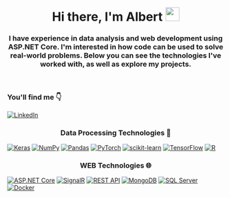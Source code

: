 <h1 align="center">Hi there, I'm Albert
<img src="https://github.com/blackcater/blackcater/raw/main/images/Hi.gif" height="32"/></h1>
<h3 align="center">  I have experience in data analysis and web development using ASP.NET Core. I'm interested in how code can be used to solve real-world problems. Below you can see the technologies I've worked with, as well as explore my projects.</h3>

<br>
<h3 >You'll find me 👇</h3>

[![LinkedIn](https://img.shields.io/badge/linkedin-%230077B5.svg?style=for-the-badge&logo=linkedin&logoColor=white)](https://www.linkedin.com/in/albert-bas-6ab38127b/)

<h3 align="center">Data Processing Technologies 🤖</h3>

[![Keras](https://img.shields.io/badge/Keras-%23D00000.svg?style=for-the-badge&logo=Keras&logoColor=white)](https://github.com/Albert-Bas2002)
[![NumPy](https://img.shields.io/badge/numpy-%23013243.svg?style=for-the-badge&logo=numpy&logoColor=white)](https://github.com/Albert-Bas2002)
[![Pandas](https://img.shields.io/badge/pandas-%23150458.svg?style=for-the-badge&logo=pandas&logoColor=white)](https://github.com/Albert-Bas2002)
[![PyTorch](https://img.shields.io/badge/PyTorch-%23EE4C2C.svg?style=for-the-badge&logo=PyTorch&logoColor=white)](https://github.com/Albert-Bas2002)
[![scikit-learn](https://img.shields.io/badge/scikit--learn-%23F7931E.svg?style=for-the-badge&logo=scikit-learn&logoColor=white)](https://github.com/Albert-Bas2002)
[![TensorFlow](https://img.shields.io/badge/TensorFlow-%23FF6F00.svg?style=for-the-badge&logo=TensorFlow&logoColor=white)](https://github.com/Albert-Bas2002)
[![R](https://img.shields.io/badge/r-%23276DC3.svg?style=for-the-badge&logo=r&logoColor=white)](https://github.com/Albert-Bas2002)

<h3 align="center">WEB Technologies 🌐</h3>

[![ASP.NET Core](https://img.shields.io/badge/ASP.NET_Core-%23007ACC.svg?style=for-the-badge&logo=dotnet&logoColor=white)](https://docs.microsoft.com/en-us/aspnet/core/)
[![SignalR](https://img.shields.io/badge/SignalR-%23007ACC.svg?style=for-the-badge&logo=dotnet&logoColor=white)](https://dotnet.microsoft.com/apps/aspnet/signalr)
[![REST API](https://img.shields.io/badge/REST_API-blue?style=for-the-badge)](https://restfulapi.net/)
[![MongoDB](https://img.shields.io/badge/MongoDB-%2347A248.svg?style=for-the-badge&logo=mongodb&logoColor=white)](https://www.mongodb.com/)
[![SQL Server](https://img.shields.io/badge/SQL_Server-%23732F8A.svg?style=for-the-badge&logo=microsoft-sql-server&logoColor=white)](https://www.microsoft.com/en-us/sql-server)
[![Docker](https://img.shields.io/badge/Docker-%230db7ed.svg?style=for-the-badge&logo=docker&logoColor=white)](https://www.docker.com/)
